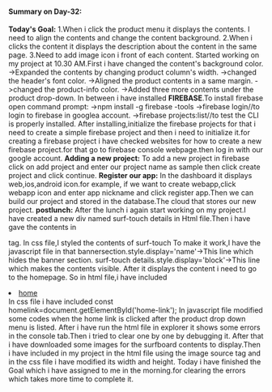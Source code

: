 #### Summary on Day-32:
**Today's Goal:**
1.When i click the product menu it displays  the contents. I need to align the contents and change the content background.
2.When i clicks the content it displays the description about the content in the same page.
3.Need to add image icon i front of each content.
Started working on my project at 10.30 AM.First i have changed the content's background color.
->Expanded the contents by changing product column's width.
->changed the header's font color.
->Aligned the product contents in a same margin.
->changed the product-info color.
->Added three more contents under the product drop-down.
In between i have installed **FIREBASE**.To install firebase open command prompt:
->npm install -g firebase -tools
->firebase login//to login to firebase in googlea account.
->firebase projects:list//to test the CLI is properly installed.
After installing,initialize the firebase projects for that i need to create a simple firebase project and then i need to initialize it.for creating a firebase project i have checked websites for how to create a new firebase project.for that go to firebase console webpage.then log in with our google account.
**Adding a new project:** To add a new project in firebase click on add project and enter our project name as sample then click create project and click continue.
**Register our app:** In the dashboard it displays web,ios,android icon.for example, if we want to create webapp,click webapp icon and enter app nickname and click register app.Then we can build our project and stored in the database.The cloud that stores our new project.
**postlunch:**
After the lunch i again start working on my project.I have created a new div named surf-touch details in Html file.Then i have gave the contents in <p> tag.
In css file,I styled the contents of surf-touch
To make it work,I have the javascript file in that bannersection.style.display='name'->This line which hides the banner section.
surf-touch details.style.display='block'->This line which makes the contents visible.
After it displays the content i need to go to the homepage. So in html file,i have included <li><a href="" id="home-link">home</a></li>
In css file i have included const homelink=document.getElementById('home-link');
In javascript file modified some codes when the home link is clicked after the product drop down menu is listed.
After i have run the html file in explorer it shows some errors in the console tab.Then i tried to clear one by one by debugging it.
After that i have downloaded some images for the surfboard contents to display.Then i have included in my project in the html file using the image source tag and in the css file i have modified its width and height.
Today i have finished the Goal which i  have assigned to me in the morning.for clearing the errors which takes more time to complete it. 